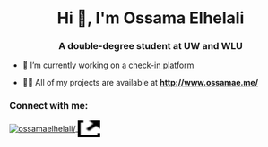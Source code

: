 <h1 align="center">Hi 👋, I'm Ossama Elhelali</h1>
<h3 align="center">A double-degree student at UW and WLU</h3>

- 🔭 I’m currently working on a [check-in platform](https://ccg-check-in.netlify.app/)

- 👨‍💻 All of my projects are available at **http://www.ossamae.me/**

<h3 align="left">Connect with me:</h3>
<p align="left">
<a href="https://linkedin.com/in/ossamaelhelali/" target="_blank">
    <img align="center" src="https://raw.githubusercontent.com/rahuldkjain/github-profile-readme-generator/master/src/images/icons/Social/linked-in-alt.svg" alt="ossamaelhelali/" height="30" width="40" />
</a>
<a href="http://www.ossamae.me/" target="_blank">
    <img align="center" src="https://raw.githubusercontent.com/iconic/open-iconic/master/svg/external-link.svg" alt="ossamae.me" height="30" width="40" />
</a>
</p>
